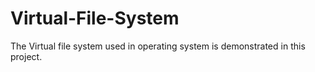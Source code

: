 # Virtual-File-System
The Virtual file system used in operating system is demonstrated in this project.
